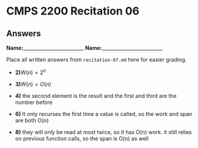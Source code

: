 # CMPS 2200 Recitation 06
## Answers

**Name:**_________________________
**Name:**_________________________


Place all written answers from `recitation-07.md` here for easier grading.



- **2)**$W(n) = 2^n$

- **3)**$W(n) = O(n)$

- **4)** the second element is the result and the first and third are the number before

- **6)** It only recurses the first time a value is called, so the work and span are both O(n) 

- **8)** they will only be read at most twice, so it has O(n) work. it still relies on previous function calls, so the span is O(n) as well
